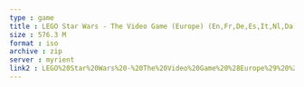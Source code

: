 ```yaml
---
type : game
title : LEGO Star Wars - The Video Game (Europe) (En,Fr,De,Es,It,Nl,Da)
size : 576.3 M
format : iso
archive : zip
server : myrient
link2 : LEGO%20Star%20Wars%20-%20The%20Video%20Game%20%28Europe%29%20%28En%2CFr%2CDe%2CEs%2CIt%2CNl%2CDa%29
---
```

